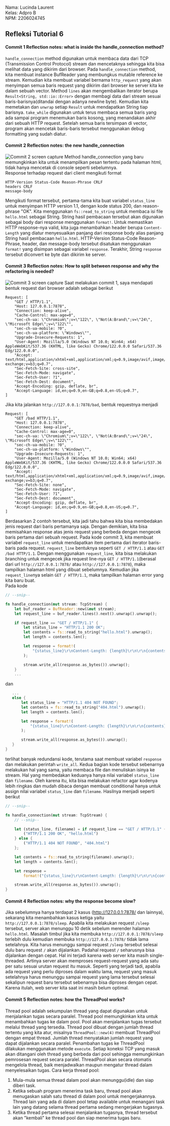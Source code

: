 Nama: Lucinda Laurent<br>
Kelas: Adpro B<br>
NPM: 2206024745<br>

## Refleksi Tutorial 6
#### Commit 1 Reflection notes: what is inside the handle_connection method?
`handle_connection` method digunakan untuk membaca data dari TCP (Transmission Control Protocol) stream dan mencetaknya sehingga kita bisa melihat data yang dikirim dari browser. Pada `handle_connection` method, kita membuat instance BufReader yang membungkus mutable reference ke stream. Kemudian kita membuat variabel bernama `http_request` yang akan menyimpan semua baris request yang dikirim dari browser ke server kita ke dalam sebuah vector. Method `lines` akan mengembalikan iterator berupa `Result<String, std::io::Error>` dengan membagi data dari stream sesuai baris-barisnya(ditandai dengan adanya newline byte). Kemudian kita memetakan dan `unwrap` setiap `Result` untuk mendapatkan String tiap barisnya. `take_while` digunakan untuk terus membaca semua baris yang ada sampai program menemukan baris kosong, yang menandakan akhir dari sebuah HTTP request. Setelah semua baris tersimpan di vector, program akan mencetak baris-baris tersebut menggunakan debug formatting yang sudah diatur.
#### Commit 2 Reflection notes: the new handle_connection
![Commit 2 screen capture](assets/images/commit2.png)
Method handle_connection yang baru memungkinkan kita untuk menampilkan pesan tertentu pada halaman html, tidak hanya mencetak di console seperti sebelumnya. <br>
Response terhadap request dari client mengikuti format
```
HTTP-Version Status-Code Reason-Phrase CRLF
headers CRLF
message-body
```
Mengikuti format tersebut, pertama-tama kita buat variabel `status_line` untuk menyimpan HTTP version 1.1, dengan kode status 200, dan reason-phrase "OK". Kita menggunakan `fs::read_to_string` untuk membaca isi file `hello.html` sebagai String. String hasil pembacaan tersebut akan digunakan sebagai body dari response menggunakan `format!`. Untuk memastikan HTTP response-nya valid, kita juga menambahkan header berupa `Content-Length` yang diatur menyesuaikan panjang dari response body alias panjang String hasil pembacaan `hello.html`. HTTP-Version Status-Code Reason-Phrase, header, dan message-body tersebut disatukan menggunakan `format!` yang disimpan sebagai variabel `response`. Terakhir, String `response` tersebut diconvert ke byte dan dikirim ke server. 
#### Commit 3 Reflection notes: How to split between response and why the refactoring is needed?
![Commit 3 screen capture](assets/images/commit3.png)
Saat melakukan commit 1, saya mendapati bentuk request dari browser adalah sebagai berikut
```
Request: [
    "GET / HTTP/1.1",
    "Host: 127.0.0.1:7878",
    "Connection: keep-alive",
    "Cache-Control: max-age=0",
    "sec-ch-ua: \"Chromium\";v=\"122\", \"Not(A:Brand\";v=\"24\", \"Microsoft Edge\";v=\"122\"",
    "sec-ch-ua-mobile: ?0",
    "sec-ch-ua-platform: \"Windows\"",
    "Upgrade-Insecure-Requests: 1",
    "User-Agent: Mozilla/5.0 (Windows NT 10.0; Win64; x64) AppleWebKit/537.36 (KHTML, like Gecko) Chrome/122.0.0.0 Safari/537.36 Edg/122.0.0.0",
    "Accept: text/html,application/xhtml+xml,application/xml;q=0.9,image/avif,image/webp,image/apng,*/*;q=0.8,application/signed-exchange;v=b3;q=0.7",
    "Sec-Fetch-Site: cross-site",
    "Sec-Fetch-Mode: navigate",
    "Sec-Fetch-User: ?1",
    "Sec-Fetch-Dest: document",
    "Accept-Encoding: gzip, deflate, br",
    "Accept-Language: id,en;q=0.9,en-GB;q=0.8,en-US;q=0.7",
]
```
Jika kita jalankan `http://127.0.0.1:7878/bad`, bentuk requestnya menjadi
```
Request: [
    "GET /bad HTTP/1.1",
    "Host: 127.0.0.1:7878",
    "Connection: keep-alive",
    "Cache-Control: max-age=0",
    "sec-ch-ua: \"Chromium\";v=\"122\", \"Not(A:Brand\";v=\"24\", \"Microsoft Edge\";v=\"122\"",
    "sec-ch-ua-mobile: ?0",
    "sec-ch-ua-platform: \"Windows\"",
    "Upgrade-Insecure-Requests: 1",
    "User-Agent: Mozilla/5.0 (Windows NT 10.0; Win64; x64) AppleWebKit/537.36 (KHTML, like Gecko) Chrome/122.0.0.0 Safari/537.36 Edg/122.0.0.0",
    "Accept: text/html,application/xhtml+xml,application/xml;q=0.9,image/avif,image/webp,image/apng,*/*;q=0.8,application/signed-exchange;v=b3;q=0.7",
    "Sec-Fetch-Site: none",
    "Sec-Fetch-Mode: navigate",
    "Sec-Fetch-User: ?1",
    "Sec-Fetch-Dest: document",
    "Accept-Encoding: gzip, deflate, br",
    "Accept-Language: id,en;q=0.9,en-GB;q=0.8,en-US;q=0.7",
]
```
Berdasarkan 2 contoh tersebut, kita jadi tahu bahwa kita bisa membedakan jenis request dari baris pertamanya saja. 
Dengan demikian, kita bisa memisahkan response atas jenis request yang berbeda dengan mengecek baris pertama dari sebuah request. 
Pada kode commit 3, kita membuat variabel `request_line` untuk mendapatkan item pertama dari iterator baris-baris pada request. `request_line` bentuknya seperti `GET / HTTP/1.1` atau `GET /bad HTTP/1.1`. Dengan menggunakan `request_line`, kita bisa melakukan branching untuk mengecek jika request line-nya `GET / HTTP/1.1`(berasal dari url `http://127.0.0.1:7878/` atau `http://127.0.0.1:7878`), maka tampilkan halaman html yang dibuat sebelumnya. Kemudian jika `request_line`nya selain `GET / HTTP/1.1`, maka tampilkan halaman error yang kita baru buat. <br>
Pada kode 
```rust
// --snip--

fn handle_connection(mut stream: TcpStream) {
    let buf_reader = BufReader::new(&mut stream);
    let request_line = buf_reader.lines().next().unwrap().unwrap();

    if request_line == "GET / HTTP/1.1" {
        let status_line = "HTTP/1.1 200 OK";
        let contents = fs::read_to_string("hello.html").unwrap();
        let length = contents.len();

        let response = format!(
            "{status_line}\r\nContent-Length: {length}\r\n\r\n{contents}"
        );

        stream.write_all(response.as_bytes()).unwrap();
    } 
    ...
 ```
 dan 
 ```rust
    ...
    else {
        let status_line = "HTTP/1.1 404 NOT FOUND";
        let contents = fs::read_to_string("404.html").unwrap();
        let length = contents.len();

        let response = format!(
            "{status_line}\r\nContent-Length: {length}\r\n\r\n{contents}"
        );

        stream.write_all(response.as_bytes()).unwrap();
    }
}
```
terlihat banyak redundansi kode, terutama saat membuat variabel `response` dan melakukan perintah `write_all`. Kedua bagian kode tersebut sebenarnya melakukan hal yang sama, yaitu membaca file dan menuliskan isinya ke stream. Hal yang membedakan keduanya hanya nilai variabel `status_line` dan `filename`. Oleh karena itu, kita bisa melakukan refactor agar kodenya lebih ringkas dan mudah dibaca dengan membuat conditional hanya untuk assign nilai variabel `status_line` dan `filename`.
Hasilnya menjadi seperti berikut
```rust
// --snip--

fn handle_connection(mut stream: TcpStream) {
    // --snip--

    let (status_line, filename) = if request_line == "GET / HTTP/1.1" {
        ("HTTP/1.1 200 OK", "hello.html")
    } else {
        ("HTTP/1.1 404 NOT FOUND", "404.html")
    };

    let contents = fs::read_to_string(filename).unwrap();
    let length = contents.len();

    let response =
        format!("{status_line}\r\nContent-Length: {length}\r\n\r\n{contents}");

    stream.write_all(response.as_bytes()).unwrap();
}
```
#### Commit 4 Reflection notes: why the response become slow?
Jika sebelumnya hanya terdapat 2 kasus (http://127.0.0.1:7878/ dan lainnya), sekarang kita menambahkan kasus ketiga yaitu `http://127.0.0.1:7878/sleep`.
Apabila kita melakukan request `/sleep` tersebut, server akan menunggu 10 detik sebelum merender halaman `hello.html`. Masalah timbul jika kita membuka `http://127.0.0.1:7878/sleep` terlebih dulu kemudian membuka `http://127.0.0.1:7878/` tidak lama setelahnya. Kita harus menunggu sampai request `/sleep` tersebut selesai dulu baru request `/` akan dijalankan. Padahal request `/` seharusnya bisa dijalankan dengan cepat. Hal ini terjadi karena web server kita masih single-threaded. Artinya server akan memproses request-request yang ada satu per satu sesuai urutan request itu masuk. Seperti yang terjadi tadi, apabila ada request yang perlu diproses dalam waktu lama, request yang masuk setelahnya harus menunggu sampai request yang lama tersebut selesai sekalipun request baru tersebut sebenarnya bisa diproses dengan cepat. Karena itulah, web server kita saat ini masih belum optimal. 

#### Commit 5 Reflection notes: how the ThreadPool works?
Thread pool adalah sekumpulan thread yang dapat digunakan untuk menjalankan tugas secara paralel. Thread pool memungkinkan kita untuk menambahkan tugas ke dalam pool. Pool akan menjalankan tugas tersebut melalui thread yang tersedia. Thread pool dibuat dengan jumlah thread tertentu yang kita atur, misalnya `ThreadPool::new(4)` membuat ThreadPool dengan empat thread. Jumlah thread menyatakan jumlah request yang dapat dijalankan secara paralel. Penambahan tugas ke ThreadPool dilakukan menggunakan metode `execute`. Setiap koneksi TCP yang masuk akan ditangani oleh thread yang berbeda dari pool sehingga memungkinkan pemrosesan request secara paralel. ThreadPool akan secara otomatis mengelola thread, baik menjadwalkan maupun mengatur thread dalam menyelesaikan tugas. Cara kerja thread pool:
1. Mula-mula semua thread dalam pool akan menunggu(idle) dan siap diberi task.
2. Ketika sebuah program menerima task baru, thread pool akan menugaskan salah satu thread di dalam pool untuk mengerjakannya.
Thread lain yang ada di dalam pool tetap available untuk menangani task lain yang datang selama thread pertama sedang mengerjakan tugasnya.
3. Ketika thread pertama selesai menjalankan tugasnya, thread tersebut akan "kembali" ke thread pool dan siap menerima tugas baru.
